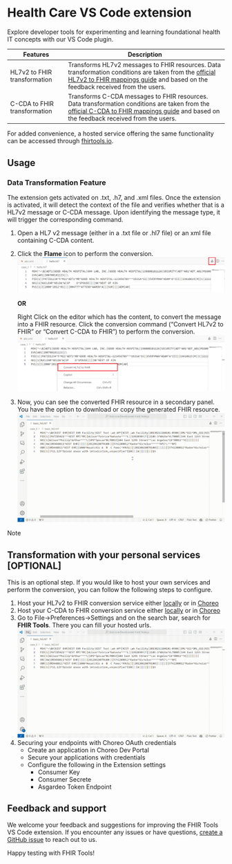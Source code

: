 # Health Care VS Code extension

Explore developer tools for experimenting and learning foundational health IT concepts with our VS Code plugin.

| Features | Description | 
|---------| -----------|
|HL7v2 to FHIR transformation | Transforms HL7v2 messages to FHIR resources. Data transformation conditions are taken from the [official HL7v2 to FHIR mappings guide](https://build.fhir.org/ig/HL7/v2-to-fhir/) and based on the feedback received from the users. |
|C-CDA to FHIR transformation | Transforms C-CDA messages to FHIR resources. Data transformation conditions are taken from the [official C-CDA to FHIR mappings guide](https://hl7.org/fhir/us/ccda/2023May/) and based on the feedback received from the users. |

For added convenience, a hosted service offering the same functionality can be accessed through [fhirtools.io](https://fhirtools.io/). 

## Usage

### Data Transformation Feature

The extension gets activated on .txt, .h7, and .xml files. Once the extension is activated, it will detect the context of the file and verifies whether that is a HL7v2 message or C-CDA message. Upon identifying the message type, it will trigger the corresponding command.

1. Open a HL7 v2 message (either in a .txt file or .hl7 file) or an xml file containing C-CDA content.
2. Click the **Flame** icon to perform the conversion.
   ![Health Care Editor Icon](./docs/images/fhir%20icon%20hl7_light.png)

   **OR** 
   
   Right Click on the editor which has the content, to convert the message into a FHIR resource. Click the conversion command (“Convert HL7v2 to FHIR” or “Convert C-CDA to FHIR”) to perform the conversion.
   ![Health Care Right Click Option](./docs/images/right_click_light.png)

3. Now, you can see the converted FHIR resource in a secondary panel. You have the option to download or copy the generated FHIR resource.
![Conversion](./docs/gifs/hl7v2-to-fhir-last-Trim.gif)

> [!NOTE]  
> ## Transformation with your personal services [OPTIONAL]
>
> This is an optional step. If you would like to host your own services and perform the conversion, you can follow the following steps to configure.
>
> 1. Host your HL7v2 to FHIR conversion service either [locally](https://github.com/wso2/open-healthcare-prebuilt-services/tree/main/transformation/v2-to-fhirr4-service#setup-and-run) or in [Choreo](https://github.com/wso2/open-healthcare-prebuilt-services/tree/main/transformation/v2-to-fhirr4-service#optional-deploy-in-choreo)
> 2. Host your C-CDA to FHIR conversion service either [locally](https://github.com/wso2/open-healthcare-prebuilt-services/blob/main/transformation/ccda-to-fhirr4-service/README.md#setup-and-run) or in [Choreo](https://github.com/wso2/open-healthcare-prebuilt-services/blob/main/transformation/ccda-to-fhirr4-service/README.md#optional-deploy-in-choreo)
> 3. Go to File->Preferences->Settings and on the search bar, search for **FHIR Tools**. There you can fill your hosted urls. 
> ![Local Setup](./docs/gifs/local-setup-Trim.gif)
> 4. Securing your endpoints with Choreo OAuth credentials
>    - Create an application in Choreo Dev Portal
>    - Secure your applications with credentials
>    - Configure the following in the Extension settings
>       - Consumer Key
>       - Consumer Secrete
>       - Asgardeo Token Endpoint

## Feedback and support

We welcome your feedback and suggestions for improving the FHIR Tools VS Code extension. If you encounter any issues or have questions, [create a GitHub issue](https://github.com/wso2/fhir-tools-vscode/issues) to reach out to us.

Happy testing with FHIR Tools!
